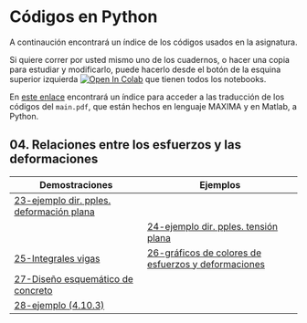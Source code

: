 # Códigos en Python

A continaución encontrará un índice de los códigos usados en la asignatura.

Si quiere correr por usted mismo uno de los cuadernos, o hacer una copia para estudiar y modificarlo, puede hacerlo desde el botón de la esquina superior izquierda <a href="https://colab.research.google.com/?hl=es" target="_parent"><img src="https://colab.research.google.com/assets/colab-badge.svg" alt="Open In Colab"/></a> que tienen todos los notebooks.

En [este enlace](https://github.com/michaelherediaperez/medio_continuo/blob/main/codigos/) encontrará un índice para acceder a las traducción de los códigos del ```main.pdf```, que están hechos en lenguaje MAXIMA y en Matlab, a Python.

## 04. Relaciones entre los esfuerzos y las deformaciones

| Demostraciones                                                        | Ejemplos                                                             	         |
| ---                                                                   | ---                                                                   	         |
|[23-ejemplo dir. pples. deformación plana](23-(4_8_3)-ejemplo_DP.ipynb)|
|	                                                                      |[24-ejemplo dir. pples. tensión plana](24-(4_8_3)-ejemplo_TP.ipynb)                  |
|[25-Integrales vigas](25-(4_9_4)_integrales.ipynb)	                    |[26-gráficos de colores de esfuerzos y deformaciones](26-(4_9_6)-graficos_viga.ipynb)|
|[27-Diseño esquemático de concreto](27-diseno_concreto_reforzado.ipynb)| |
|[28-ejemplo (4.10.3)]() ||

